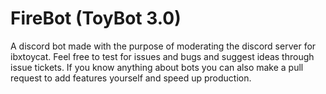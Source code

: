 # FireBot (ToyBot 3.0)
 A discord bot made with the purpose of moderating the discord server for ibxtoycat.
 Feel free to test for issues and bugs and suggest ideas through issue tickets.
 If you know anything about bots you can also make a pull request to add features yourself and speed up production.
